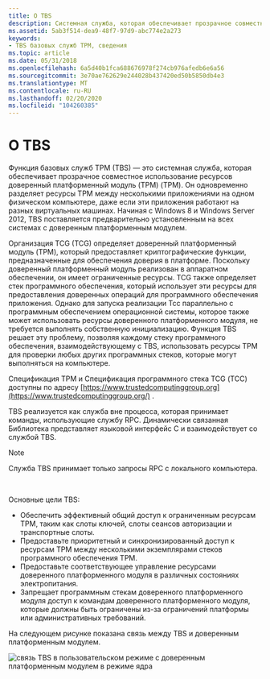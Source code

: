 ```yaml
---
title: О TBS
description: Системная служба, которая обеспечивает прозрачное совместное использование ресурсов доверенный платформенный модуль (TPM) (TPM).
ms.assetid: 5ab3f514-dea9-48f7-97d9-abc774e2a273
keywords:
- TBS базовых служб TPM, сведения
ms.topic: article
ms.date: 05/31/2018
ms.openlocfilehash: 6a5d40b1fca688676978f274cb976afedb6e6a56
ms.sourcegitcommit: 3e70ae762629e244028b437420ed50b5850db4e3
ms.translationtype: MT
ms.contentlocale: ru-RU
ms.lasthandoff: 02/20/2020
ms.locfileid: "104260385"
---
```

# <a name="about-tbs"></a>О TBS

Функция базовых служб TPM (TBS) — это системная служба, которая обеспечивает прозрачное совместное использование ресурсов доверенный платформенный модуль (TPM) (TPM). Он одновременно разделяет ресурсы TPM между несколькими приложениями на одном физическом компьютере, даже если эти приложения работают на разных виртуальных машинах. Начиная с Windows 8 и Windows Server 2012, TBS поставляется предварительно установленным на всех системах с доверенным платформенным модулем.

Организация TCG (TCG) определяет доверенный платформенный модуль (TPM), который предоставляет криптографические функции, предназначенные для обеспечения доверия в платформе. Поскольку доверенный платформенный модуль реализован в аппаратном обеспечении, он имеет ограниченные ресурсы. TCG также определяет стек программного обеспечения, который использует эти ресурсы для предоставления доверенных операций для программного обеспечения приложения. Однако для запуска реализации Тсс параллельно с программным обеспечением операционной системы, которое также может использовать ресурсы доверенного платформенного модуля, не требуется выполнять собственную инициализацию. Функция TBS решает эту проблему, позволяя каждому стеку программного обеспечения, взаимодействующему с TBS, использовать ресурсы TPM для проверки любых других программных стеков, которые могут выполняться на компьютере.

Спецификация TPM и Спецификация программного стека TCG (ТСС) доступны по адресу [https://www.trustedcomputinggroup.org](https://www.trustedcomputinggroup.org/) .

TBS реализуется как служба вне процесса, которая принимает команды, использующие службу RPC. Динамически связанная Библиотека представляет языковой интерфейс C и взаимодействует со службой TBS.

> [!Note]  
> Служба TBS принимает только запросы RPC с локального компьютера.

 

Основные цели TBS:

-   Обеспечить эффективный общий доступ к ограниченным ресурсам TPM, таким как слоты ключей, слоты сеансов авторизации и транспортные слоты.
-   Предоставьте приоритетный и синхронизированный доступ к ресурсам TPM между несколькими экземплярами стеков программного обеспечения TPM.
-   Предоставьте соответствующее управление ресурсами доверенного платформенного модуля в различных состояниях электропитания.
-   Запрещает программным стекам доверенного платформенного модуля доступ к командам доверенного платформенного модуля, которые должны быть ограничены из-за ограничений платформы или административных требований.

На следующем рисунке показана связь между TBS и доверенным платформенным модулем.

![связь TBS в пользовательском режиме с доверенным платформенным модулем в режиме ядра](images/tbs-block-diagram-as11601.png)

 

 




